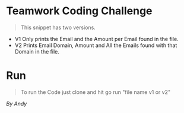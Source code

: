 # Teamwork Coding Challenge

> This snippet has two versions.
* V1 Only prints the Email and the Amount per Email found in the file.
* V2 Prints Email Domain, Amount and All the Emails found with that Domain in the file.

# Run

> To run the Code just clone and hit go run "file name v1 or v2"


_By Andy_